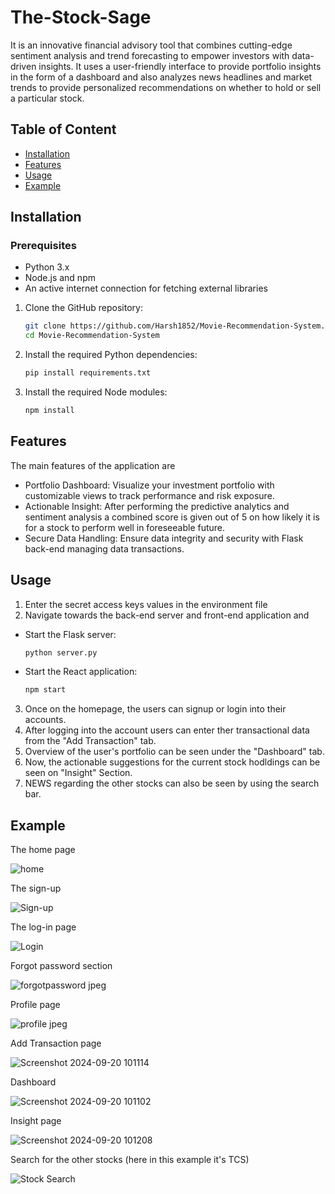 # The-Stock-Sage
It is an innovative financial advisory tool that combines cutting-edge sentiment analysis and trend forecasting to empower investors with data-driven insights. It uses a user-friendly interface to provide portfolio insights in the form of a dashboard and also analyzes news headlines and market trends to provide personalized recommendations on whether to hold or sell a particular stock.

## Table of Content

- [Installation](#installation)
- [Features](#features)
- [Usage](#usage)
- [Example](#example)

## Installation

### Prerequisites
- Python 3.x
- Node.js and npm
- An active internet connection for fetching external libraries

1. Clone the GitHub repository:
   ```bash
   git clone https://github.com/Harsh1852/Movie-Recommendation-System.git
   cd Movie-Recommendation-System
   ```
3. Install the required Python dependencies:
   ```bash
   pip install requirements.txt
   ```
5. Install the required Node modules:
   ```bash
   npm install
   ```

## Features
The main features of the application are
- Portfolio Dashboard: Visualize your investment portfolio with customizable views to track performance and risk exposure.
- Actionable Insight: After performing the predictive analytics and sentiment analysis a combined score is given out of 5 on how likely it is for a stock to perform well in foreseeable future.
- Secure Data Handling: Ensure data integrity and security with Flask back-end managing data transactions.

## Usage
1. Enter the secret access keys values in the environment file
2. Navigate towards the back-end server and front-end application and
 - Start the Flask server:
   ```bash
   python server.py
   ```
 - Start the React application:
   ```bash
   npm start
   ```
3. Once on the homepage, the users can signup or login into their accounts.
4. After logging into the account users can enter ther transactional data from the "Add Transaction" tab.
5. Overview of the user's portfolio can be seen under the "Dashboard" tab.
6. Now, the actionable suggestions for the current stock hodldings can be seen on "Insight" Section.
7. NEWS regarding the other stocks can also be seen by using the search bar.

## Example
The home page

![home](https://github.com/user-attachments/assets/b67903d0-fc54-49c2-8510-23cc4334f98d)


The sign-up

![Sign-up](https://github.com/user-attachments/assets/30bd1661-3754-4a3a-b45f-30d85e99e4e0)


The log-in page

![Login](https://github.com/user-attachments/assets/37ca2cb5-2670-4f9f-a4f1-b64583523ee8)


Forgot password section

![forgotpassword jpeg](https://github.com/user-attachments/assets/a7738258-9b87-4b79-95e8-16278c846078)


Profile page

![profile jpeg](https://github.com/user-attachments/assets/79d0d0df-a865-4950-85c8-9d8470003033)


Add Transaction page

![Screenshot 2024-09-20 101114](https://github.com/user-attachments/assets/3ce6f737-b3ca-4e0a-8ca8-1b9eb799fc37)


Dashboard

![Screenshot 2024-09-20 101102](https://github.com/user-attachments/assets/1827496d-0184-4ccd-ad2f-5479990443ae)


Insight page

![Screenshot 2024-09-20 101208](https://github.com/user-attachments/assets/155a0087-86d3-47fb-8eaf-55ab43d3c34d)


Search for the other stocks (here in this example it's TCS)

![Stock Search](https://github.com/user-attachments/assets/4e9b2fbe-a7ee-4bed-b1da-8a0871622a26)
